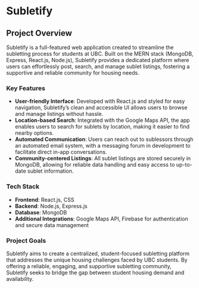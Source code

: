 # Subletify

## Project Overview

Subletify is a full-featured web application created to streamline the subletting process for students at UBC. Built on the MERN stack (MongoDB, Express, React.js, Node.js), Subletify provides a dedicated platform where users can effortlessly post, search, and manage sublet listings, fostering a supportive and reliable community for housing needs.

### Key Features

- **User-friendly Interface**: Developed with React.js and styled for easy navigation, Subletify’s clean and accessible UI allows users to browse and manage listings without hassle.
- **Location-based Search**: Integrated with the Google Maps API, the app enables users to search for sublets by location, making it easier to find nearby options.
- **Automated Communication**: Users can reach out to sublessors through an automated email system, with a messaging forum in development to facilitate direct in-app conversations.
- **Community-centered Listings**: All sublet listings are stored securely in MongoDB, allowing for reliable data handling and easy access to up-to-date sublet information.
  
### Tech Stack

- **Frontend**: React.js, CSS
- **Backend**: Node.js, Express.js
- **Database**: MongoDB
- **Additional Integrations**: Google Maps API, Firebase for authentication and secure data management

### Project Goals

Subletify aims to create a centralized, student-focused subletting platform that addresses the unique housing challenges faced by UBC students. By offering a reliable, engaging, and supportive subletting community, Subletify seeks to bridge the gap between student housing demand and availability.
